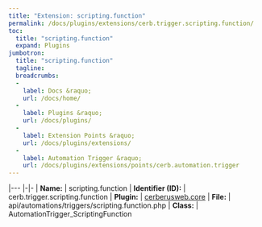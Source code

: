 ```yaml
---
title: "Extension: scripting.function"
permalink: /docs/plugins/extensions/cerb.trigger.scripting.function/
toc:
  title: "scripting.function"
  expand: Plugins
jumbotron:
  title: "scripting.function"
  tagline: 
  breadcrumbs:
  -
    label: Docs &raquo;
    url: /docs/home/
  -
    label: Plugins &raquo;
    url: /docs/plugins/
  -
    label: Extension Points &raquo;
    url: /docs/plugins/extensions/
  -
    label: Automation Trigger &raquo;
    url: /docs/plugins/extensions/points/cerb.automation.trigger
---
```


|---
|-|-
| **Name:** | scripting.function
| **Identifier (ID):** | cerb.trigger.scripting.function
| **Plugin:** | [cerberusweb.core](/docs/plugins/cerberusweb.core/)
| **File:** | api/automations/triggers/scripting.function.php
| **Class:** | AutomationTrigger_ScriptingFunction

